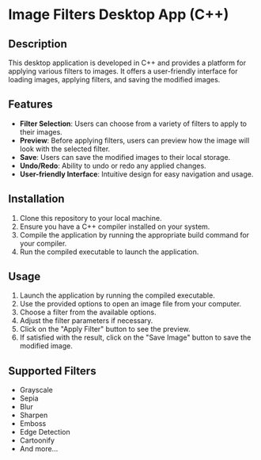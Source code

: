 # Image Filters Desktop App (C++)

## Description
This desktop application is developed in C++ and provides a platform for applying various filters to images. It offers a user-friendly interface for loading images, applying filters, and saving the modified images.

## Features
- **Filter Selection**: Users can choose from a variety of filters to apply to their images.
- **Preview**: Before applying filters, users can preview how the image will look with the selected filter.
- **Save**: Users can save the modified images to their local storage.
- **Undo/Redo**: Ability to undo or redo any applied changes.
- **User-friendly Interface**: Intuitive design for easy navigation and usage.

## Installation
1. Clone this repository to your local machine.
2. Ensure you have a C++ compiler installed on your system.
3. Compile the application by running the appropriate build command for your compiler.
4. Run the compiled executable to launch the application.

## Usage
1. Launch the application by running the compiled executable.
2. Use the provided options to open an image file from your computer.
3. Choose a filter from the available options.
4. Adjust the filter parameters if necessary.
5. Click on the "Apply Filter" button to see the preview.
6. If satisfied with the result, click on the "Save Image" button to save the modified image.

## Supported Filters
- Grayscale
- Sepia
- Blur
- Sharpen
- Emboss
- Edge Detection
- Cartoonify
- And more...
